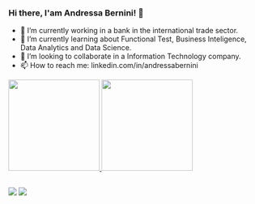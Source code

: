 ### Hi there, I'am Andressa Bernini! 👋

- 🔭 I’m currently working in a bank in the international trade sector. 
- 🌱 I’m currently learning about Functional Test, Business Inteligence, Data Analytics and Data Science.
- 👯 I’m looking to collaborate in a Information Technology company.
- 📫 How to reach me: linkedin.com/in/andressabernini


 <div>
  <a href="https://github.com/andressabernini">
  <img height="180em" src="https://github-readme-stats.vercel.app/api?username=andressabernini&show_icons=true&theme=dracula&include_all_commits=true&count_private=true"/>
  <img height="180em" src="https://github-readme-stats.vercel.app/api/top-langs/?username=andressabernini&layout=compact&langs_count=7&theme=dracula"/>
</div>
  
  ##
  
  <div>
    <a href="https://www.linkedin.com/in/andressabernini/" target="_blank"><img src="https://img.shields.io/badge/-LinkedIn-%230077B5?style=for-the-badge&logo=linkedin&logoColor=white" target="_blank"></a>
   <a href="https://medium.com/@andressabernini" target="_blank"><img src="https://img.shields.io/badge/Medium-12100E?style=for-the-badge&logo=medium&logoColor=white" target="_blank"></a>
    
  </div>
  
    
